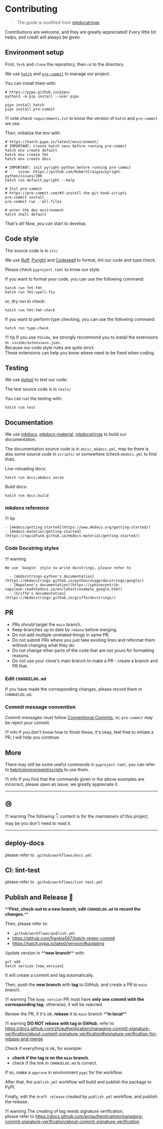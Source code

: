 <!-- The content will be also use in `docs/CONTRIBUTING/CONTRIBUTING.md` by `pymdownx.snippets` -->
<!-- Do not use any **relative link** and  **GitHub-specific syntax** ！-->
<!-- Do not rename or move the file -->

# Contributing

> The guide is modified from [mkdocstrings](https://mkdocstrings.github.io/contributing/#contributing)

Contributions are welcome, and they are greatly appreciated! Every little bit helps, and credit will always be given.

## Environment setup

First, `fork` and `clone` the repository, then `cd` to the directory.

We use [`hatch`](https://github.com/pypa/hatch) and [`pre-commit`](https://pre-commit.com/) to manage our project.

You can install them with:

```shell
# https://pypa.github.io/pipx/
python3 -m pip install --user pipx

pipx install hatch
pipx install pre-commit
```

!!! note
    check `requirements.txt` to know the version of `hatch` and `pre-commit` we use.

Then, initialize the env with:

```shell
# https://hatch.pypa.io/latest/environment/
# IMPORTANT: Create hatch venv before running pre-commit
hatch env create default
hatch env create fmt
hatch env create docs

# IMPORTANT: init pyright-python before running pre-commit
#     issue: https://github.com/RobertCraigie/pyright-python/issues/200
hatch run default:pyright --help

# Init pre-commit
# https://pre-commit.com/#3-install-the-git-hook-scripts
pre-commit install
pre-commit run --all-files

# enter the dev environment
hatch shell default

```

That's all! Now, you can start to develop.

## Code style

The source code is in `src/`

We use [Ruff](https://github.com/astral-sh/ruff), [Pyright](https://github.com/Microsoft/pyright/)
 and [Codespell](https://github.com/codespell-project/codespell) to format, lint our code and type check.

Please check `pyproject.toml` to know our style.

If you want to format your code, you can use the following command:

```shell
hatch run fmt:fmt
hatch run fmt:spell-fix
```

or, dry run to check:

```shell
hatch run fmt:fmt-check
```

If you want to perform type checking, you can use the following command:

```shell
hatch run type-check
```

!!! tip
    If you use `VSCode`, we strongly recommend you to install the extensions in `.vscode/extensions.json`.<br>
    Because our code style rules are quite strict.<br>
    These extensions can help you know where need to be fixed when coding.

## Testing

We use [pytest](https://docs.pytest.org/en/stable/) to test our code.

The test source code is in `tests/`

You can run the testing with:

```shell
hatch run test
```

## Documentation

We use [mkdocs](https://www.mkdocs.org), [mkdocs-material](https://squidfunk.github.io/mkdocs-material), [mkdocstrings](https://mkdocstrings.github.io) to build our documentation.

The documentation source code is in `docs/`, `mkdocs.yml`,
 may be there is also some source code in `scripts/` or somewhere (check `mkdocs.yml` to find that).

Live-reloading docs:

```shell
hatch run docs:mkdocs serve
```

Build docs:

```shell
hatch run docs:build
```

### mkdocs reference

!!! tip

    - [mkdocs/getting-started](https://www.mkdocs.org/getting-started/)
    - [mkdocs-material/getting-started](https://squidfunk.github.io/mkdocs-material/getting-started/)

### Code Docstring styles

!!! warning

    We use `Google` style to write docstrings, please refer to

      - [mkdocstrings-python's documentation](https://mkdocstrings.github.io/python/usage/docstrings/google/)
      - [Napoleon's documentation](https://sphinxcontrib-napoleon.readthedocs.io/en/latest/example_google.html)
      - [Griffe's documentation](https://mkdocstrings.github.io/griffe/docstrings/)

## PR

- PRs should target the `main` branch.
- Keep branches up to date by `rebase` before merging.
- Do not add multiple unrelated things in same PR.
- Do not submit PRs where you just take existing lines and reformat them without changing what they do.
- Do not change other parts of the code that are not yours for formatting reasons.
- Do not use your clone's main branch to make a PR - create a branch and PR that.

### Edit `CHANGELOG.md`

If you have made the corresponding changes, please record them in `CHANGELOG.md`.

### Commit message convention

Commit messages must follow [Conventional Commits](https://www.conventionalcommits.org/en/v1.0.0/),
or, `pre-commit` may be reject your commit.

!!! info
    If you don't know how to finish these, it's okay, feel free to initiate a PR, I will help you continue.

## More

There may still be some useful commands in `pyproject.toml`, you can refer to [hatch/environment/scripts](https://hatch.pypa.io/latest/config/environment/overview/#scripts) to use them.

!!! info
    If you find that the commands given in the above examples are incorrect, please open an issue, we greatly appreciate it.

---

## 😢

!!! warning
    The following 👇 content is for the maintainers of this project, may be you don't need to read it.

---

## deploy-docs

please refer to `.github/workflows/docs.yml`

## CI: lint-test

please refer to `.github/workflows/lint-test.yml`

## Publish and Release 🚀

**^^First, check-out to a new branch, edit `CHANGELOG.md` to record the changes.^^**

Then, please refer to:

- `.github/workflows/publish.yml`
- <https://github.com/frankie567/hatch-regex-commit>
- <https://hatch.pypa.io/latest/version/#updating>

Update version in **^^new branch^^** with:

```shell
git add .
hatch version {new_version}
```

It will create a commit and tag automatically.

Then, push the **new branch** with **tag** to GitHub, and create a PR to `main` branch.

!!! warning
    The `bump version` PR must have **only one commit with the corresponding tag**; otherwise, it will be rejected.

Review the PR, if it's ok, **rebase** it to `main` branch **^^in local^^**

!!! warning
    **DO NOT rebase with tag in GitHub**, refer to <https://docs.github.com/zh/authentication/managing-commit-signature-verification/about-commit-signature-verification#signature-verification-for-rebase-and-merge>

Check if everything is ok, for example:

- **check if the tag is on the `main` branch**.
- check if the link in `CHANGELOG.md` is correct.

If so, make a `approve` in environment `pypi` for the workflow.

After that, the `publish.yml` workflow will build and publish the package to PyPI.

Finally, edit the `draft release` created by `publish.yml` workflow, and publish the release.

!!! warning
    The creating of tag needs signature verification,<br>
    please refer to <https://docs.github.com/en/authentication/managing-commit-signature-verification/about-commit-signature-verification>
